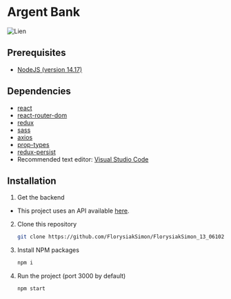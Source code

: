 # Argent Bank

![Lien](https://i.gyazo.com/db0b89f4a2e481c46c4cac49cd301078.png)

## Prerequisites

- [NodeJS (version 14.17)](https://nodejs.org/en/)

## Dependencies

- [react](https://reactjs.org/)
- [react-router-dom](https://reactrouter.com/web/guides/quick-start)
- [redux](https://redux.js.org/)
- [sass](https://sass-lang.com/)
- [axios](https://axios-http.com/)
- [prop-types](https://github.com/facebook/prop-types)
- [redux-persist](https://www.npmjs.com/package/redux-persist)
- Recommended text editor: [Visual Studio Code](https://code.visualstudio.com/)

## Installation

1. Get the backend

- This project uses an API available [here](https://github.com/FlorysiakSimon/Project-10-Bank-API).

2. Clone this repository
   ```sh
   git clone https://github.com/FlorysiakSimon/FlorysiakSimon_13_06102021
   ```
3. Install NPM packages
   ```sh
   npm i
   ```
4. Run the project (port 3000 by default)
   ```sh
   npm start
   ```
